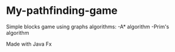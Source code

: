 # My-pathfinding-game
Simple blocks game using graphs algorithms:
-A* algorithm
-Prim's algorithm

Made with Java Fx
